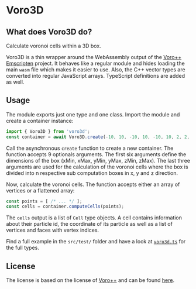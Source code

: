 # Voro3D

## What does Voro3D do?
Calculate voronoi cells within a 3D box.

Voro3D is a thin wrapper around the WebAssembly output of the [Voro++ Emscripten](https://github.com/LukPopp0/Voro-Emscripten) project. It behaves like a regular module and hides loading the main `wasm` file which makes it easier to use. Also, the C++ vector types are converted into regular JavaScript arrays. TypeScript definitions are added as well.

## Usage

The module exports just one type and one class. Import the module and create a container instance:
```javascript
import { Voro3D } from 'voro3d';
const container = await Voro3D.create(-10, 10, -10, 10, -10, 10, 2, 2, 2);
```
Call the asynchronous `create` function to create a new container. The function accepts 9 optionals arguments. The first six arguments define the dimensions of the box (xMin, xMax, yMin, yMax, zMin, zMax). The last three arguments are used for the calculation of the voronoi cells where the box is divided into n respective sub computation boxes in x, y and z direction.

Now, calculate the voronoi cells. The function accepts either an array of vertices or a flattened array:
```javascript
const points = [ /* ... */ ];
const cells = container.computeCells(points);
```

The `cells` output is a list of `Cell` type objects. A cell contains information about their particle id, the coordinate of its particle as well as a list of vertices and faces with vertex indices.

Find a full example in the `src/test/` folder and have a look at [`voro3d.ts`](./src/voro3d.ts) for the full types.


## License

The license is based on the license of [Voro++](https://math.lbl.gov/voro++/) and can be found [here](./LICENSE).
